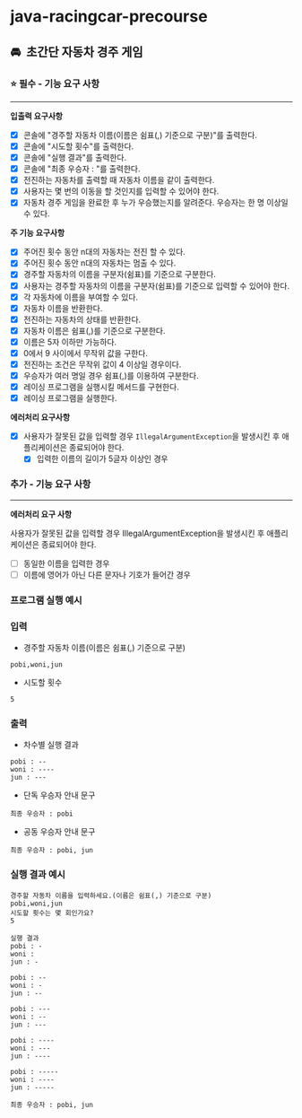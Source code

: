 # java-racingcar-precourse

## 🚘  초간단 자동차 경주 게임

### **⭐️ 필수 - 기능 요구 사항**

----
**입출력 요구사항**
- [x]  콘솔에 "경주할 자동차 이름(이름은 쉼표(,) 기준으로 구분)"를 출력한다.
- [x]  콘솔에 "시도할 횟수"를 출력한다.
- [x]  콘솔에 "실행 결과"를 출력한다.
- [x]  콘솔에 "최종 우승자 : "를 출력한다.
- [x]  전진하는 자동차를 출력할 때 자동차 이름을 같이 출력한다.
- [x]  사용자는 몇 번의 이동을 할 것인지를 입력할 수 있어야 한다.
- [x]  자동차 경주 게임을 완료한 후 누가 우승했는지를 알려준다. 우승자는 한 명 이상일 수 있다.

**주 기능 요구사항**
- [x]  주어진 횟수 동안 n대의 자동차는 전진 할 수 있다.
- [x]  주어진 횟수 동안 n대의 자동차는 멈출 수 있다.
- [x]  경주할 자동차의 이름을 구분자(쉼표)를 기준으로 구분한다.
- [x]  사용자는 경주할 자동차의 이름을 구분자(쉼표)를 기준으로 입력할 수 있어야 한다. 
- [x]  각 자동차에 이름을 부여할 수 있다.
- [x]  자동차 이름을 반환한다. 
- [x]  전진하는 자동차의 상태를 반환한다.
- [x]  자동차 이름은 쉼표(,)를 기준으로 구분한다. 
- [x]  이름은 5자 이하만 가능하다.
- [x]  0에서 9 사이에서 무작위 값을 구한다.
- [x]  전진하는 조건은 무작위 값이 4 이상일 경우이다.
- [x]  우승자가 여러 명일 경우 쉼표(,)를 이용하여 구분한다.
- [x]  레이싱 프로그램을 실행시킬 메서드를 구현한다.
- [x]  레이싱 프로그램을 실행한다.

**에러처리 요구사항**
- [x]  사용자가 잘못된 값을 입력할 경우 `IllegalArgumentException`을 발생시킨 후 애플리케이션은 종료되어야 한다.
    - [x]  입력한 이름의 길이가 5글자 이상인 경우

### **추가 - 기능 요구 사항**

-----

**에러처리 요구 사항**

사용자가 잘못된 값을 입력할 경우 IllegalArgumentException을 발생시킨 후 애플리케이션은 종료되어야 한다.
- [ ] 동일한 이름을 입력한 경우
- [ ] 이름에 영어가 아닌 다른 문자나 기호가 들어간 경우
### **프로그램 실행 예시**

### **입력**

- 경주할 자동차 이름(이름은 쉼표(,) 기준으로 구분)

```
pobi,woni,jun
```

- 시도할 횟수

```
5
```

### **출력**

- 차수별 실행 결과

```
pobi : --
woni : ----
jun : ---
```

- 단독 우승자 안내 문구

```
최종 우승자 : pobi
```

- 공동 우승자 안내 문구

```
최종 우승자 : pobi, jun
```

### **실행 결과 예시**

```
경주할 자동차 이름을 입력하세요.(이름은 쉼표(,) 기준으로 구분)
pobi,woni,jun
시도할 횟수는 몇 회인가요?
5

실행 결과
pobi : -
woni :
jun : -

pobi : --
woni : -
jun : --

pobi : ---
woni : --
jun : ---

pobi : ----
woni : ---
jun : ----

pobi : -----
woni : ----
jun : -----

최종 우승자 : pobi, jun
```